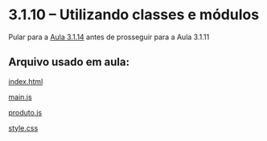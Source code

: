 # 3.1.10 – Utilizando classes e módulos

Pular para a [Aula 3.1.14](/POO/markdown/aula-3.1.14.md)
antes de prosseguir para a Aula 3.1.11
## Arquivo usado em aula:

[index.html](/POO/codigos/projeto_opp/index.html)

[main.js](/POO/codigos/projeto_opp/src/assets/js/main.js)

[produto.js](/POO/codigos/projeto_opp/src/assets/js/produto.js)

[style.css](/POO/codigos/projeto_opp/src/assets/css/style.css)